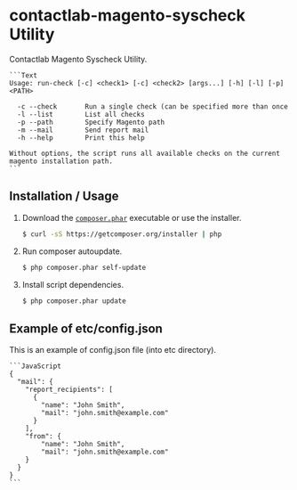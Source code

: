 contactlab-magento-syscheck Utility
===================================

Contactlab Magento Syscheck Utility.

    ```Text
    Usage: run-check [-c] <check1> [-c] <check2> [args...] [-h] [-l] [-p] <PATH>

      -c --check       Run a single check (can be specified more than once
      -l --list        List all checks
      -p --path        Specify Magento path
      -m --mail        Send report mail
      -h --help        Print this help

    Without options, the script runs all available checks on the current
    magento installation path.
    ```

Installation / Usage
--------------------

1. Download the [`composer.phar`](https://getcomposer.org/composer.phar) executable or use the installer.

    ``` sh
    $ curl -sS https://getcomposer.org/installer | php
    ```

2. Run composer autoupdate.

    ``` sh
    $ php composer.phar self-update
    ```

3. Install script dependencies.

    ``` sh
    $ php composer.phar update
    ```

Example of etc/config.json
--------------------------

This is an example of config.json file (into etc directory).

    ```JavaScript
    {
      "mail": {
        "report_recipients": [
          {
            "name": "John Smith",
            "mail": "john.smith@example.com"
          }
        ],
        "from": {
            "name": "John Smith",
            "mail": "john.smith@example.com"
        }
      }
    }
    ```
